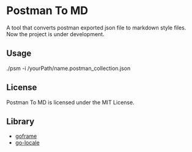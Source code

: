 # Postman To MD
A tool that converts postman exported json file to markdown style files. Now the project is under development.

## Usage
./psm -i /yourPath/name.postman_collection.json

## License
Postman To MD is licensed under the MIT License.

## Library
- [goframe](https://github.com/gogf/gf)
- [go-locale](https://github.com/Xuanwo/go-locale)